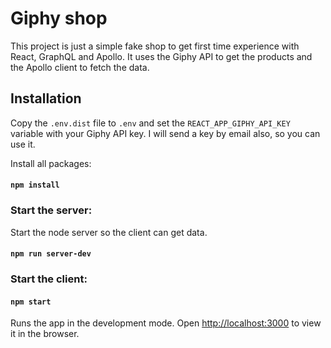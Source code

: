 # Giphy shop

This project is just a simple fake shop to get first time experience with React, GraphQL and Apollo. It uses the Giphy API to get the products and the Apollo client to fetch the data.

## Installation

Copy the `.env.dist` file to `.env` and set the `REACT_APP_GIPHY_API_KEY` variable with your Giphy API key. I will send a key by email also, so you can use it.

Install all packages:
#### `npm install`

### Start the server:
Start the node server so the client can get data.
#### `npm run server-dev`

### Start the client:
#### `npm start`

Runs the app in the development mode.
Open [http://localhost:3000](http://localhost:3000) to view it in the browser.
